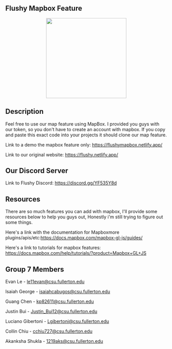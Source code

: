 ## Flushy Mapbox Feature

<p align="center">
<img src="https://github.com/le11evan/Flushy_Website/blob/master/images/Flushy-Logo-3.png" width="250" height="250" />
 </p>

## Description

Feel free to use our map feature using MapBox. I provided you guys with our token, so you don't have to create an account with mapbox. 
If you copy and paste this exact code into your projects it should clone our map feature. 

Link to a demo the mapbox feature only: https://flushymapbox.netlify.app/

Link to our original website: https://flushy.netlify.app/

## Our Discord Server

Link to Flushy Discord: https://discord.gg/YF535Y8d

## Resources

There are so much features you can add with mapbox, I'll provide some resources below to help you guys out, Honestly i'm still trying to figure out some things.

Here's a link with the documentation for Mapboxmore plugins/apis/etc:https://docs.mapbox.com/mapbox-gl-js/guides/

Here's a link to tutorials for mapbox features: https://docs.mapbox.com/help/tutorials/?product=Mapbox+GL+JS


## Group 7 Members

Evan Le - le11evan@csu.fullerton.edu

Isaiah George - isaiahcabugos@csu.fullerton.edu

Guang Chen - kp82611@csu.fullerton.edu

Justin Bui - Justin_Bui12@csu.fullerton.edu

Luciano Gibertoni - Lgibertoni@csu.fullerton.edu

Collin Chiu - cchiu727@csu.fullerton.edu

Akanksha Shukla - 1219aks@csu.fullerton.edu

